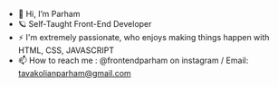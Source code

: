 - 👋 Hi, I’m Parham
- 🪐 Self-Taught Front-End Developer
- ⚡ I'm extremely passionate, who enjoys making things happen with HTML, CSS, JAVASCRIPT
- 📫 How to reach me : @frontendparham on instagram / Email: tavakolianparham@gmail.com

<!---
mahrapzeus/mahrapzeus is a ✨ special ✨ repository because its `README.md` (this file) appears on your GitHub profile.
You can click the Preview link to take a look at your changes.
--->

